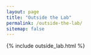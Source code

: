 ```yaml
---
layout: page
title: "Outside the Lab"
permalink: /outside-the-lab/
sitemap: false
---
```


{% include outside_lab.html %}
